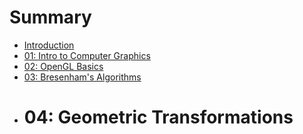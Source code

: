 # Summary

* [Introduction](README.md)
* [01: Intro to Computer Graphics](01_intro_to_computer_graphics.md)
* [02: OpenGL Basics](02_opengl_basics.md)
* [03: Bresenham's Algorithms](03_bresenhams_algorithms.md)
* # 04: Geometric Transformations

